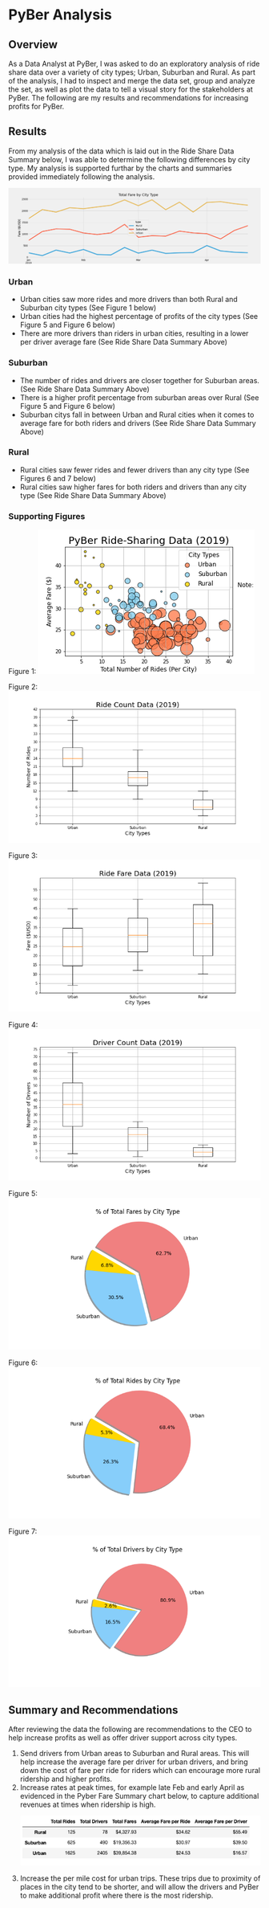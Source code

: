 # PyBer Analysis

## Overview 
As a Data Analyst at PyBer, I was asked to do an exploratory analysis of ride share data over a variety of city types; Urban, Suburban and Rural. As part of the analysis, I had to inspect and merge the data set, group and analyze  the set, as well as plot the data to tell a visual story for the stakeholders at PyBer. The following are my results and recommendations for increasing profits for PyBer.

## Results 

From my analysis of the data which is laid out in the Ride Share Data Summary below, I was able to determine the following differences by city type. My analysis is supported furthar by the charts and summaries provided immediately following the analysis. 

![Ride Share Data Summary](https://github.com/jmmadson/PyBer_Analysis/blob/main/Resources/PyBer_fare_summary.png)


### Urban
* Urban cities saw more rides and more drivers than both Rural and Suburban city types (See Figure 1 below)
* Urban cities had the highest percentage of profits of the city types (See Figure 5 and Figure 6 below)
* There are more drivers than riders in urban cities, resulting in a lower per driver average fare (See Ride Share Data Summary Above)

### Suburban
* The number of rides and drivers are closer together for Suburban areas. (See Ride Share Data Summary Above)
* There is a higher profit percentage from suburban areas over Rural (See Figure 5 and Figure 6 below)
* Suburban citys fall in between Urban and Rural cities when it comes to average fare for both riders and drivers (See Ride Share Data Summary Above)

### Rural
* Rural cities saw fewer rides and fewer drivers than any city type (See Figures 6 and 7 below)
* Rural cities saw higher fares for both riders and drivers than any city type (See Ride Share Data Summary Above)


### Supporting Figures
Figure 1:
![Figure 1 : PyBer Ride-Sharing Data](https://github.com/jmmadson/PyBer_Analysis/blob/main/Resources/Fig1.png?raw=true)

Figure 2: 
![Figure 2 : Ride Counts](https://github.com/jmmadson/PyBer_Analysis/blob/main/Resources/Fig2.png?raw=true)

Figure 3:
![Figure 3 : Fare Rates](https://github.com/jmmadson/PyBer_Analysis/blob/main/Resources/Fig3.png?raw=true)

Figure 4:
![Figure 4 : Driver Count](https://github.com/jmmadson/PyBer_Analysis/blob/main/Resources/Fig4.png?raw=true)

Figure 5:
![Figure 5 : % of Total Fares by City Type](https://github.com/jmmadson/PyBer_Analysis/blob/main/Resources/Fig5.png?raw=true)

Figure 6:
![Figure 6 : % of Total Rides by City Type](https://github.com/jmmadson/PyBer_Analysis/blob/main/Resources/Fig6.png?raw=true)

Figure 7: 
![Figure 7 : % of Total Drivers by City Type](https://github.com/jmmadson/PyBer_Analysis/blob/main/Resources/Fig7.png?raw=true)


## Summary and Recommendations 

After reviewing the data the following are recommendations to the CEO to help increase profits as well as offer driver support across city types. 

<ol>
<li>Send drivers from Urban areas to Suburban and Rural areas. This will help increase the average fare per driver for urban drivers, and bring down the cost of fare per ride for riders which can encourage more rural ridership and higher profits. </li>

<li>Increase rates at peak times, for example late Feb and early April as evidenced in the Pyber Fare Summary chart below, to capture additional revenues at times when ridership is high.</li>

![Pyber Fare Summary](https://github.com/jmmadson/PyBer_Analysis/blob/main/Resources/Ride_Share_Data_Summary.png)


<li>Increase the per mile cost for urban trips. These trips due to proximity of places in the city tend to be shorter, and will allow the drivers and PyBer to make additional profit where there is the most ridership.</li>
</ol> 